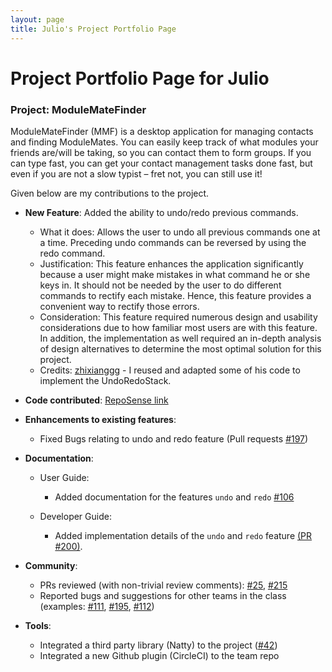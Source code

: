 ```yaml
---
layout: page
title: Julio's Project Portfolio Page
---
```

# Project Portfolio Page for Julio

### Project: ModuleMateFinder

ModuleMateFinder (MMF) is a desktop application for managing contacts and finding ModuleMates. You can easily keep track of what modules your friends are/will be taking, so you can contact them to form groups. If you can type fast, you can get your contact management tasks done fast, but even if you are not a slow typist – fret not, you can still use it!

Given below are my contributions to the project.

* **New Feature**: Added the ability to undo/redo previous commands.
    * What it does: Allows the user to undo all previous commands one at a time. Preceding undo commands can be reversed by using the redo command.
    * Justification: This feature enhances the application significantly because a user might make mistakes in what command he or she keys in. It should not be needed by the user to do different commands to rectify each mistake. Hence, this feature provides a convenient way to rectify those errors.
    * Consideration: This feature required numerous design and usability considerations due to how familiar most users are with this feature. In addition, the implementation as well required an in-depth analysis of design alternatives to determine the most optimal solution for this project.
    * Credits: [zhixianggg](https://github.com/zhixianggg) - I reused and adapted some of his code to implement the UndoRedoStack.


* **Code contributed**: [RepoSense link](https://nus-cs2103-ay2122s2.github.io/tp-dashboard/?search=junlee1991&sort=groupTitle&sortWithin=title&timeframe=commit&mergegroup=&groupSelect=groupByRepos&breakdown=true&checkedFileTypes=docs~functional-code~test-code~other&since=2022-02-18)

* **Enhancements to existing features**:
  * Fixed Bugs relating to undo and redo feature (Pull requests [\#197](https://github.com/AY2122S2-CS2103T-T13-4/tp/pull/197))


* **Documentation**:
  * User Guide:
    * Added documentation for the features `undo` and `redo` [\#106](https://github.com/AY2122S2-CS2103T-T13-4/tp/pull/106)
    
  * Developer Guide:
    * Added implementation details of the `undo` and `redo` feature [(PR #200)](https://github.com/AY2122S2-CS2103T-T13-4/tp/pull/200).
    

* **Community**:
  * PRs reviewed (with non-trivial review comments): [\#25](https://github.com/AY2122S2-CS2103T-T13-4/tp/pull/205), [\#215](https://github.com/AY2122S2-CS2103T-T13-4/tp/pull/216)
  * Reported bugs and suggestions for other teams in the class (examples: [\#111](https://github.com/AY2122S2-CS2103T-T13-4/tp/pull/111), [\#195](https://github.com/AY2122S2-CS2103T-T13-4/tp/pull/195), [\#112](https://github.com/AY2122S2-CS2103T-T13-4/tp/pull/112))


* **Tools**:
  * Integrated a third party library (Natty) to the project ([\#42]())
  * Integrated a new Github plugin (CircleCI) to the team repo

